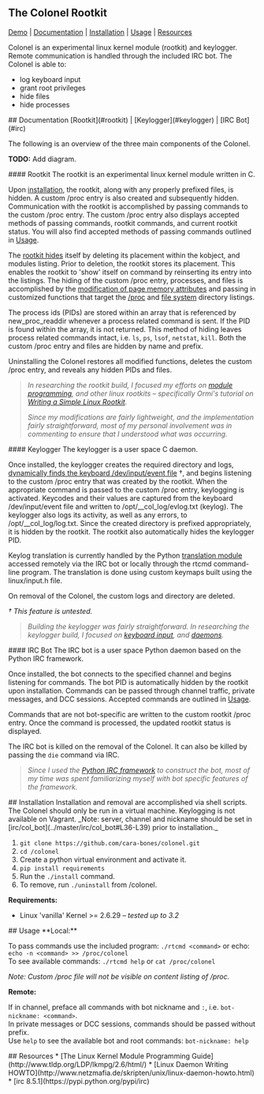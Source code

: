 ## The Colonel Rootkit
[Demo](showterm.io/13720f013d95a0ceeb05f#fast) | [Documentation](#documentation) | [Installation](#installation) | [Usage](#usage) | [Resources](#resources)  

Colonel is an experimental linux kernel module (rootkit) and keylogger. Remote communication is handled through the included IRC bot. The Colonel is able to:  
* log keyboard input
* grant root privileges
* hide files
* hide processes


<a name="documentation"/>
## Documentation
[Rootkit](#rootkit) | [Keylogger](#keylogger) | [IRC Bot](#irc)  

The following is an overview of the three main components of the Colonel.

**TODO:** Add diagram.

<a name="rootkit"/>
#### Rootkit
The rootkit is an experimental linux kernel module written in C. 

Upon [installation](#installation), the rootkit, along with any properly prefixed files, is hidden. 
A custom /proc entry is also created and subsequently hidden. Communication with the rootkit is accomplished by passing commands to the custom /proc entry. The custom /proc entry also displays accepted methods of passing commands, rootkit commands, and current rootkit status. You will also find accepted methods of passing commands outlined in [Usage](#usage).  

The [rootkit hides](../master/lkm/rootkit.c#L52-L65) itself by deleting its placement within the kobject, and modules listing. Prior to deletion, the rootkit stores its placement. This enables the rootkit to 'show' itself on command by reinserting its entry into the listings. The hiding of the custom /proc entry, processes, and files is accomplished by the [modification of page memory attributes](../master/lkm/rootkit.c#L82-L96) and passing in customized functions that target the [/proc](../master/lkm/rootkit.c#L100-L119) and [file system](../master/lkm/rootkit.c#L121-L132) directory listings.  

The process ids (PIDs) are stored within an array that is referenced by new_proc_readdir whenever a process related command is sent. If the PID is found within the array, it is not returned. This method of hiding leaves process related commands intact, i.e. `ls`, `ps`, `lsof`, `netstat`, `kill`. Both the custom /proc entry and files are hidden by name and prefix.  

Uninstalling the Colonel restores all modified functions, deletes the custom /proc entry, and reveals any hidden PIDs and files.

> _In researching the rootkit build, I focused my efforts on [module programming](http://www.tldp.org/LDP/lkmpg/2.6/html/), and other linux rootkits – specifically Ormi's tutorial on [Writing a Simple Linux Rootkit](http://w3.cs.jmu.edu/kirkpams/550-f12/papers/linux_rootkit.pdf)._  
>
> _Since my modifications are fairly lightweight, and the implementation fairly straightforward, most of my personal involvement was in commenting to ensure that I understood what was occurring._
  
  

<a name="keylogger"/>
#### Keylogger
The keylogger is a user space C daemon. 

Once installed, the keylogger creates the required directory and logs, [dynamically finds the keyboard /dev/input/event file](../master/lkm/col_kl.c#L117-L140) †, and begins listening to the custom /proc entry that was created by the rootkit. When the appropriate command is passed to the custom /proc entry, keylogging is activated. Keycodes and their values are captured from the keyboard /dev/input/event file and written to /opt/__col_log/evlog.txt (keylog). The keylogger also logs its activity, as well as any errors, to /opt/__col_log/log.txt.
Since the created directory is prefixed appropriately, it is hidden by the rootkit. The rootkit also automatically hides the keylogger PID.

Keylog translation is currently handled by the Python [translation module](../master/irc/key.py) accessed remotely via the IRC bot or locally through the rtcmd command-line program. The translation is done using custom keymaps built using the linux/input.h file.

On removal of the Colonel, the custom logs and directory are deleted.

_† This feature is untested._
> _Building the keylogger was fairly straightforward. In researching the keylogger build, I focused on [keyboard input](http://stackoverflow.com/questions/3662368/dev-input-keyboard-format), and [daemons](http://www.netzmafia.de/skripten/unix/linux-daemon-howto.html)._  
  
  

<a name="irc"/>
#### IRC Bot 
The IRC bot is a user space Python daemon based on the Python IRC framework. 

Once installed, the bot connects to the specified channel and begins listening for commands. The bot PID is automatically hidden by the rootkit upon installation. Commands can be passed through channel traffic, private messages, and DCC sessions. Accepted commands are outlined in [Usage](#usage).  

Commands that are not bot-specific are written to the custom rootkit /proc entry. Once the command is processed, the updated rootkit status is displayed.

The IRC bot is killed on the removal of the Colonel. It can also be killed by passing the `die` command via IRC.  

> _Since I used the [Python IRC framework](https://pypi.python.org/pypi/irc) to construct the bot, most of my time was spent familiarizing myself with bot specific features of the framework._
  
  

<a name="installation"/>
## Installation
Installation and removal are accomplished via shell scripts. The Colonel should only be run in a virtual machine. Keylogging is not available on Vagrant.   
_Note: server, channel and nickname should be set in [irc/col_bot](../master/irc/col_bot#L36-L39) prior to installation._

1. `git clone https://github.com/cara-bones/colonel.git`
2. `cd /colonel`
3. Create a python virtual environment and activate it.
3. `pip install requirements`
4. Run the `./install` command.  
3. To remove, run `./uninstall` from /colonel.

**Requirements:**
* Linux 'vanilla' Kernel >= 2.6.29 _– tested up to 3.2_

<a name="usage"/>
## Usage
**Local:**

To pass commands use the included program: `./rtcmd <command>` or echo: `echo -n <command> >> /proc/colonel`  
To see available commands: `./rtcmd help` or `cat /proc/colonel`  

_Note: Custom /proc file will not be visible on content listing of /proc._


**Remote:**

If in channel, preface all commands with bot nickname and `:`, i.e. `bot-nickname: <command>`.  
In private messages or DCC sessions, commands should be passed without prefix.  
Use `help` to see the  available bot and root commands: `bot-nickname: help`

<a name="resources"/>
## Resources
* [The Linux Kernel Module Programming Guide](http://www.tldp.org/LDP/lkmpg/2.6/html/)
* [Linux Daemon Writing HOWTO](http://www.netzmafia.de/skripten/unix/linux-daemon-howto.html)
* [irc 8.5.1](https://pypi.python.org/pypi/irc)
